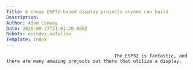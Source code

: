 ```yaml
---
Title: 6 cheap ESP32-based display projects anyone can build
Description: 
Author: Adam Conway
Date: 2025-09-27T21:01:20.000Z
Robots: noindex,nofollow
Template: index
---
```


                                            The ESP32 is fantastic, and there are many amazing projects out there that utilize a display.
                                        